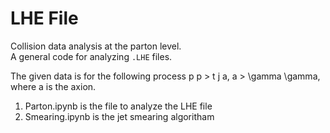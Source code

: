 # LHE File  
Collision data analysis at the parton level.  
A general code for analyzing `.LHE` files.

The given data is for the following process p p > t j a, a > \gamma \gamma, where a is the axion.
1) Parton.ipynb is the file to analyze the LHE file
2) Smearing.ipynb is the jet smearing algoritham
